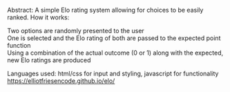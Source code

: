 Abstract: A simple Elo rating system allowing for choices to be easily ranked.
How it works:

Two options are randomly presented to the user
<br>
One is selected and the Elo rating of both are passed to the expected point function
<br>
Using a combination of the actual outcome (0 or 1) along with the expected, new Elo ratings are produced

Languages used: html/css for input and styling, javascript for functionality
https://elliotfriesencode.github.io/elo/

